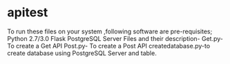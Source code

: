 # apitest
To run these files on your system ,following software are pre-requisites;
Python 2.7/3.0
Flask
PostgreSQL Server
Files and their description-
Get.py-To create a Get API
Post.py- To create a Post API
createdatabase.py-to create database using PostgreSQL Server and table.
